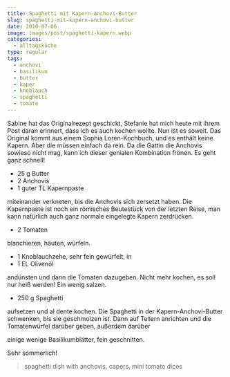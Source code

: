 ```yaml
---
title: Spaghetti mit Kapern-Anchovi-Butter
slug: spaghetti-mit-kapern-anchovi-butter
date: 2010-07-06
image: images/post/spaghetti-kapern.webp
categories: 
  - alltagsküche
type: regular  
tags: 
  - anchovi
  - basilikum
  - butter
  - kaper
  - knoblauch
  - spaghetti
  - tomate
---
```


Sabine hat das Originalrezept geschickt, Stefanie hat mich heute mit ihrem Post daran erinnert, dass ich es auch kochen wollte. Nun ist es soweit. Das Original kommt aus einem Sophia Loren-Kochbuch, und es enthält keine Kapern. Aber die müssen einfach da rein. Da die Gattin die Anchovis sowieso nicht mag, kann ich dieser genialen Kombination frönen. Es geht ganz schnell!

* 25 g Butter 
* 2 Anchovis 
* 1 guter TL Kapernpaste

miteinander verkneten, bis die Anchovis sich zersetzt haben. Die Kapernpaste ist noch ein römisches Beutestück von der letzten Reise, man kann natürlich auch ganz normale eingelegte Kapern zerdrücken.

* 2 Tomaten

blanchieren, häuten, würfeln.

* 1 Knoblauchzehe, sehr fein gewürfelt, in 
* 1 EL Olivenöl

andünsten und dann die Tomaten dazugeben. Nicht mehr kochen, es soll nur heiß werden! Ein wenig salzen.

* 250 g Spaghetti

aufsetzen und al dente kochen. Die Spaghetti in der Kapern-Anchovi-Butter schwenken, bis sie geschmolzen ist. Dann auf Tellern anrichten und die Tomatenwürfel darüber geben, außerdem darüber

einige wenige Basilikumblätter, fein geschnitten.

Sehr sommerlich!

> spaghetti dish with anchovis, capers, mini tomato dices